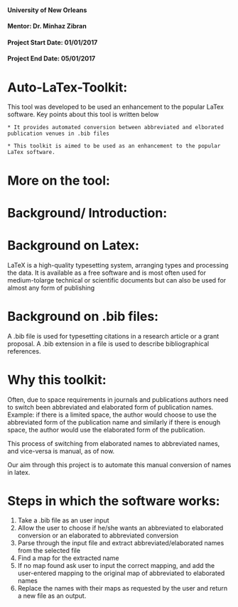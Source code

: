 #### University of New Orleans
#### Mentor: Dr. Minhaz Zibran
#### Project Start Date: 01/01/2017 
#### Project End Date: 05/01/2017


# Auto-LaTex-Toolkit:
This tool was developed to be used an enhancement to the popular LaTex software. Key points about this tool is written below
  
    * It provides automated conversion between abbreviated and elborated publication venues in .bib files
    
    * This toolkit is aimed to be used as an enhancement to the popular LaTex software.
    
# More on the tool:
# Background/ Introduction:

# Background on Latex:
LaTeX is a high-quality typesetting system, arranging types and processing the data. It is available as a
free software and is most often used for medium-tolarge technical or scientific documents but can also
be used for almost any form of publishing

# Background on .bib files:
A .bib file is used for typesetting citations in a research article or a grant proposal.
A .bib extension in a file is used to describe bibliographical references.

# Why this toolkit:
Often, due to space requirements in journals and publications authors need to switch been abbreviated and elaborated form of publication names.
Example: if there is a limited space, the author would choose to use the abbreviated form of the publication name and similarly if there is enough space, the author would use the elaborated form of the publication.

This process of switching from elaborated names to abbreviated names, and vice-versa is manual, as of now.

Our aim through this project is to automate this manual conversion of names in latex.

# Steps in which the software works:
  1. Take a .bib file as an user input
  2. Allow the user to choose if he/she wants an abbreviated to elaborated conversion or an elaborated to abbreviated conversion
  2. Parse through the input file and extract abbreviated/elaborated names from the selected file
  3. Find a map for the extracted name
  4. If no map found ask user to input the correct mapping, and add the user-entered mapping to the original map of abbreviated to elaborated names
  5. Replace the names with their maps as requested by the user and return a new file as an output.
